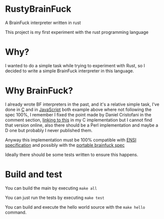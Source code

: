 RustyBrainFuck
==============

A BrainFuck interpreter written in rust

This project is my first experiment with the rust programming language

Why?
====
I wanted to do a simple task while trying to experiment with Rust,
so I decided to write a simple BrainFuck interpreter in this language.

Why BrainFuck?
==============
I already wrote BF interpreters in the past, and it's a relative simple task,
I've done in [C](https://planet-source-code.com/vb/scripts/ShowCode.asp?txtCodeId=6451&lngWId=3)
and in [JavaScript](http://freeforumzone.leonardo.it/d/2926042/kentaromiura-BF-interpreter/discussione.aspx)
both example above where not following the spec 100%, I remember I fixed the point made by Daniel Cristofani in the comment section, [linking to this](http://www.hevanet.com/cristofd/brainfuck/epistle.html)
in my C implementation but I cannot find that version online, also there should be a Perl implementation and maybe a D one but probably I never published them.

Anyway this implementation must be 100% compatible with [ENSI specification](http://esoteric.sange.fi/ENSI/brainfuck-1.3.txt) and possibly with the [portable brainfuck spec](http://www.muppetlabs.com/~breadbox/bf/standards.html)

Ideally there should be some tests written to ensure this happens.

Build and test
==============
You can build the main by executing
`make all`


You can just run the tests by executing
`make test`


You can build and execute the hello world source with the
`make hello`
command.
